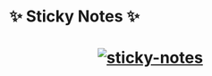 # <strong>:sparkles: Sticky Notes :sparkles:</strong>
<h1 align="center">
  <a href="https://ibb.co/QNZjQht"><img src="https://i.ibb.co/WyQp57j/Screenshot-2.png" alt="sticky-notes" border="0"></a>
</h1>